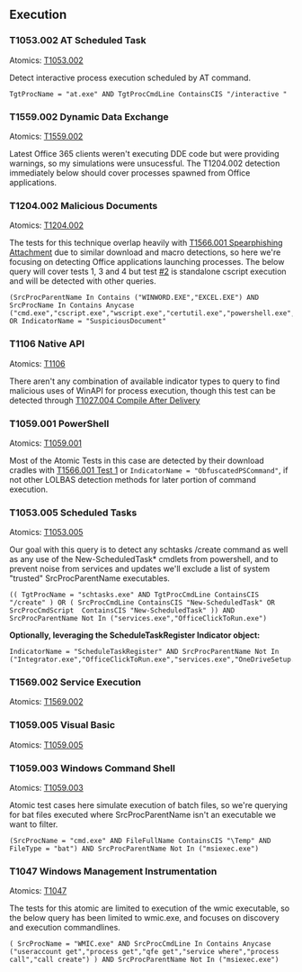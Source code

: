 ## Execution

### T1053.002 AT Scheduled Task
Atomics: [T1053.002](https://github.com/redcanaryco/atomic-red-team/blob/master/atomics/T1053.002/T1053.002.md)

Detect interactive process execution scheduled by AT command.

```
TgtProcName = "at.exe" AND TgtProcCmdLine ContainsCIS "/interactive "
```

### T1559.002 Dynamic Data Exchange
Atomics: [T1559.002](https://github.com/redcanaryco/atomic-red-team/blob/master/atomics/T1559.002/T1559.002.md)

Latest Office 365 clients weren't executing DDE code but were providing warnings, so my simulations were unsucessful. The T1204.002 detection immediately below should cover processes spawned from Office applications.

### T1204.002 Malicious Documents
Atomics: [T1204.002](https://github.com/redcanaryco/atomic-red-team/blob/master/atomics/T1204.002/T1204.002.md)

The tests for this technique overlap heavily with [T1566.001 Spearphishing Attachment](https://github.com/keyboardcrunch/SentinelOne-ATTACK-Queries/blob/master/InitialAccess.md#t1566001-spearphishing-attachment) due to similar download and macro detections, so here we're focusing on detecting Office applications launching processes. The below query will cover tests 1, 3 and 4 but test [#2](https://github.com/redcanaryco/atomic-red-team/blob/master/atomics/T1204.002/T1204.002.md#atomic-test-2---ostap-payload-download) is standalone cscript execution and will be detected with other queries.

```
(SrcProcParentName In Contains ("WINWORD.EXE","EXCEL.EXE") AND SrcProcName In Contains Anycase ("cmd.exe","cscript.exe","wscript.exe","certutil.exe","powershell.exe","msbuild.exe","csc.exe")) OR IndicatorName = "SuspiciousDocument"
```

### T1106 Native API
Atomics: [T1106](https://github.com/redcanaryco/atomic-red-team/blob/master/atomics/T1106/T1106.md)

There aren't any combination of available indicator types to query to find malicious uses of WinAPI for process execution, though this test can be detected through [T1027.004 Compile After Delivery](https://github.com/keyboardcrunch/SentinelOne-ATTACK-Queries/blob/master/DefenseEvasion.md#t1027004-compile-after-delivery)

### T1059.001 PowerShell
Atomics: [T1059.001](https://github.com/redcanaryco/atomic-red-team/blob/master/atomics/T1059.001/T1059.001.md)

Most of the Atomic Tests in this case are detected by their download cradles with [T1566.001 Test 1](https://github.com/keyboardcrunch/SentinelOne-ATTACK-Queries/blob/master/InitialAccess.md#t1566001-spearphishing-attachment) or `IndicatorName = "ObfuscatedPSCommand"`, if not other LOLBAS detection methods for later portion of command execution.

### T1053.005 Scheduled Tasks
Atomics: [T1053.005](https://github.com/redcanaryco/atomic-red-team/blob/master/atomics/T1053.005/T1053.005.md)

Our goal with this query is to detect any schtasks /create command as well as any use of the New-ScheduledTask* cmdlets from powershell, and to prevent noise from services and updates we'll exclude a list of system "trusted" SrcProcParentName executables.

```
(( TgtProcName = "schtasks.exe" AND TgtProcCmdLine ContainsCIS "/create" ) OR ( SrcProcCmdLine ContainsCIS "New-ScheduledTask" OR SrcProcCmdScript  ContainsCIS "New-ScheduledTask" )) AND SrcProcParentName Not In ("services.exe","OfficeClickToRun.exe")
```

**Optionally, leveraging the ScheduleTaskRegister Indicator object:**

```
IndicatorName = "ScheduleTaskRegister" AND SrcProcParentName Not In ("Integrator.exe","OfficeClickToRun.exe","services.exe","OneDriveSetup.exe","Ccm32BitLauncher.exe","WmiPrvSE.exe")
```

### T1569.002 Service Execution
Atomics: [T1569.002](https://github.com/redcanaryco/atomic-red-team/blob/master/atomics/T1569.002/T1569.002.md)


### T1059.005 Visual Basic
Atomics: [T1059.005](https://github.com/redcanaryco/atomic-red-team/blob/master/atomics/T1059.005/T1059.005.md)


### T1059.003 Windows Command Shell
Atomics: [T1059.003](https://github.com/redcanaryco/atomic-red-team/blob/master/atomics/T1059.003/T1059.003.md)

Atomic test cases here simulate execution of batch files, so we're querying for bat files executed where SrcProcParentName isn't an executable we want to filter.

```
(SrcProcName = "cmd.exe" AND FileFullName ContainsCIS "\Temp" AND FileType = "bat") AND SrcProcParentName Not In ("msiexec.exe")
```


### T1047 Windows Management Instrumentation
Atomics: [T1047](https://github.com/redcanaryco/atomic-red-team/blob/master/atomics/T1047/T1047.md)

The tests for this atomic are limited to execution of the wmic executable, so the below query has been limited to wmic.exe, and focuses on discovery and execution commandlines.

```
( SrcProcName = "WMIC.exe" AND SrcProcCmdLine In Contains Anycase ("useraccount get","process get","qfe get","service where","process call","call create") ) AND SrcProcParentName Not In ("msiexec.exe")
```